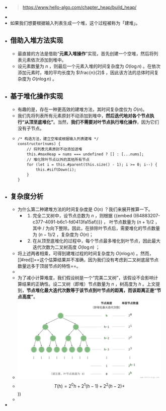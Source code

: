 - > https://www.hello-algo.com/chapter_heap/build_heap/
-
- 如果我们想要根据输入列表生成一个堆，这个过程被称为「建堆」。
- ## 借助入堆方法实现
	- 最直接的方法是借助“**元素入堆操作**”实现，首先创建一个空堆，然后将列表元素依次添加到堆中。
	- 设元素数量为 $n$ ，则最后一个元素入堆的时间复杂度为 $O(\log{n})$ 。在依次添加元素时，堆的平均长度为 $\frac{n}{2}$ ，因此该方法的总体时间复杂度为 $O(n\log⁡{n})$ 。
- ## 基于堆化操作实现
	- 有趣的是，存在一种更高效的建堆方法，其时间复杂度仅为 $O(n)$。
	- 我们先将列表所有元素原封不动添加到堆中，**然后迭代地对各个节点执行“从顶至底堆化”**。当然，**我们不需要对叶节点执行堆化操作**，因为它们没有子节点。
	- ```
	  /* 构造方法，建立空堆或根据输入列表建堆 */
	  constructor(nums) {
	      // 将列表元素原封不动添加进堆
	      this.#maxHeap = nums === undefined ? [] : [...nums];
	      // 堆化除叶节点以外的其他所有节点
	      for (let i = this.#parent(this.size() - 1); i >= 0; i--) {
	          this.#siftDown(i);
	      }
	  }
	  ```
- ## 复杂度分析
	- 为什么第二种建堆方法的时间复杂度是 $O(n)$ ？我们来展开推算一下。
		- 1. 完全二叉树中，设节点总数为 $n$ ，则根据 {{embed ((64883207-c377-4091-b6c1-fd0413fa15af))}} ， 叶节点数量为 $(n+1)/2$ ，其中 / 为向下整除。因此，在排除叶节点后，需要堆化的节点数量为 $(n−1)/2$ ，复杂度为 $O(n)$；
		- 2. 在从顶至底堆化的过程中，每个节点最多堆化到叶节点，因此最大迭代次数为二叉树高度 $O(\log⁡{n})$ ；
	- 将上述两者相乘，可得到建堆过程的时间复杂度为 $O(n\log⁡{n})$ 。然而，[[#red]]==这个估算结果并不准确，因为我们没有考虑到二叉树底层节点数量远多于顶层节点的特性==。
	-
	- 为了减小计算难度，我们假设树是一个“完美二叉树”，该假设不会影响计算结果的正确性。设二叉树（即堆）节点数量为 $n$ ，树高度为 $h$ 。上文提到，**节点堆化最大迭代次数等于该节点到叶节点的距离，而该距离正是“节点高度”**。
	- ![image.png](../assets/image_1686733869333_0.png)
	- $$T(h)=2^0h+2^1(h-1)+2^2(h-2)+$$))
	-
-